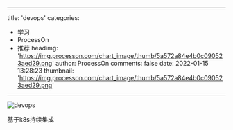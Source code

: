 
---
title: 'devops'
categories: 
 - 学习
 - ProcessOn
 - 推荐
headimg: 'https://img.processon.com/chart_image/thumb/5a572a84e4b0c090523aed29.png'
author: ProcessOn
comments: false
date: 2022-01-15 13:28:23
thumbnail: 'https://img.processon.com/chart_image/thumb/5a572a84e4b0c090523aed29.png'
---

<div>   
<img class="thumb" alt="devops" src="https://img.processon.com/chart_image/thumb/5a572a84e4b0c090523aed29.png" referrerpolicy="no-referrer">
<p>基于k8s持续集成</p>  
</div>
            